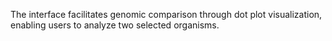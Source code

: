 The interface facilitates genomic comparison through dot plot visualization, enabling users to analyze two selected organisms.
